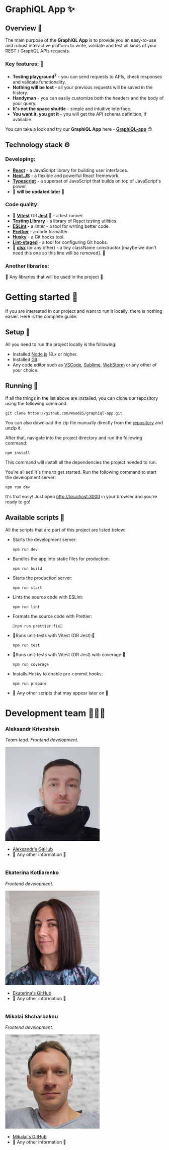 # GraphiQL App ✨

## Overview 🔭

 The main purpose of the **GraphiQL App** is to provide you an easy-to-use and robust interactive platform to write, validate and test all kinds of your REST / GraphQL APIs requests.

 ### Key features: 🔑 ###
 - **Testing playground<sup>2<sup>** - you can send requests to APIs, check responses and validate functionality.
 - **Nothing will be lost** - all your previous requests will be saved in the history.
 - **Handyman** - you can easily customize both the headers and the body of your query.
 - **It's not the space shuttle** - simple and intuitive interface.
 - **You want it, you got it** - you will get the API schema definition, if available.

You can take a look and try our **GraphiQL App** here - **[GraphiQL-app](https://develop--graphiql-reactive.netlify.app/)** 😊

## Technology stack ⚙️ ##
### Developing: ###
- **[React](https://react.dev/)** - a JavaScript library for building user interfaces.
- **[Next.JS](https://nextjs.org/)** - a flexible and powerful React fremework.
- **[Typescript](https://www.typescriptlang.org/)** - a superset of JavaScript that builds on top of JavaScript's power.
- 🚧 **will be updated later** 🚧
  
### Code quality: ###
- 🚧 **[Vitest](https://vitest.dev/)** OR **[Jest](https://jestjs.io/)** 🚧 - a test runner.
- **[Testing Library](https://testing-library.com/)** - a library of React testing utilities.
- **[ESLint](https://eslint.org/)** - a linter - a tool for writing better code.
- **[Prettier](https://prettier.io/)** - a code formatter.
- **[Husky](https://github.com/typicode/husky#readme)** - a Git hooks tool.
- **[Lint-staged](https://github.com/okonet/lint-staged#readme)** - a tool for configuring Git hooks.
- 🚧 **[clsx](https://github.com/lukeed/clsx#readme)** (or any other) - a tiny className constructor [maybe we don't need this one so this line will be removed]. 🚧

### Another libraries: ###
🚧 Any libraries that will be used in the project 🚧

# Getting started 🚀 #
If you are interested in our project and want to run it locally, there is nothing easier. Here is the complete guide:

## Setup 🔧 ##
All you need to run the project locally is the following:
- Installed [Node.js](https://nodejs.org/en/) 18.x or higher.
- Installed [Git](https://git-scm.com/).
- Any code editor such as [VSCode](https://code.visualstudio.com/), [Sublime](https://www.sublimetext.com/), [WebStorm](https://www.jetbrains.com/webstorm/) or any other of your choice.

## Running 🏃 ##
If all the things in the list above are installed, you can clone our repository using the following command:

```
git clone https://github.com/Wood85/graphiql-app.git
```
You can also download the zip file manually directly from the [repository](https://github.com/Wood85/graphiql-app.git) and unzip it.

After that, navigate into the project directory and run the following command:

```
npm install
```
This command will install all the dependencies the project needed to run.

You're all set! It's time to get started. Run the following command to start the development server:

```
npm run dev
```

It's that easy! Just open [http://localhost:3000](http://localhost:3000) in your browser and you're ready to go!

## Available scripts 📝
All the scripts that are part of this project are listed below:

- Starts the development server:

    ```
    npm run dev
    ```
- Bundles the app into static files for production:

    ```
    npm run build
    ```
- Starts the production server:

    ```
    npm run start
    ```
- Lints the source code with ESLint:

    ```
    npm run lint
    ```
- Formats the source code with Prettier:

    ```
    🚧npm run prettier:fix🚧
    ```
- 🚧Runs unit-tests with Vitest (OR Jest):🚧

    ```
    npm run test
    ```
- 🚧Runs unit-tests with Vitest (OR Jest) with coverage:🚧

    ```
    npm run coverage
    ```
- Installs Husky to enable pre-commit hooks:

    ```
    npm run prepare
    ```
- 🚧 Any other scripts that may appear later on 🚧

# Development team 👦👧👦

### **Aleksandr Krivoshein**

*Team-lead. Frontend development.*

<img src="./src/assets/images/team/Aleksandr.png" alt="Aleksandr Krivoshein" width="300">

- [Aleksandr's GitHub](https://github.com/wood85)
- 🚧 Any other information 🚧

#

### Ekaterina Kotliarenko ###
*Frontend development.*

<img src="./src/assets/images/team/Ekaterina.png" alt="Ekaterina Kotliarenko" width="300">

- [Ekaterina's GitHub](https://github.com/kagerka)
- 🚧 Any other information 🚧

#

### **Mikalai Shcharbakou**
*Frontend development.*

<img src="./src/assets/images/team/Mikalai.png" alt="Mikalai Shcharbakou" width="300">

- [Mikalai's GitHub](https://github.com/doosterhere)
- 🚧 Any other information 🚧